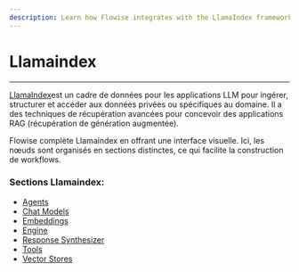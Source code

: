 ```yaml
---
description: Learn how Flowise integrates with the LlamaIndex framework
---
```


# Llamaindex

***

[LlamaIndex](https://www.llamaindex.ai/)est un cadre de données pour les applications LLM pour ingérer, structurer et accéder aux données privées ou spécifiques au domaine. Il a des techniques de récupération avancées pour concevoir des applications RAG (récupération de génération augmentée).

Flowise complète Llamaindex en offrant une interface visuelle. Ici, les nœuds sont organisés en sections distinctes, ce qui facilite la construction de workflows.

### Sections Llamaindex:

* [Agents](agents/)
* [Chat Models](chat-models/)
* [Embeddings](embeddings/)
* [Engine](engine/)
* [Response Synthesizer](response-synthesizer/)
* [Tools](tools/)
* [Vector Stores](vector-stores/)
